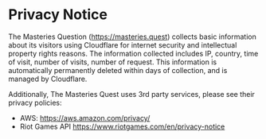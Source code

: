 # Privacy Notice

The Masteries Question (https://masteries.quest) collects basic information about its visitors using Cloudflare for internet security and intellectual property rights reasons. The information collected includes IP, country, time of visit, number of visits, number of request. This information is automatically permanently deleted within days of collection, and is managed by Cloudflare.

Additionally, The Masteries Quest uses 3rd party services, please see their privacy policies:
- AWS: https://aws.amazon.com/privacy/
- Riot Games API https://www.riotgames.com/en/privacy-notice
